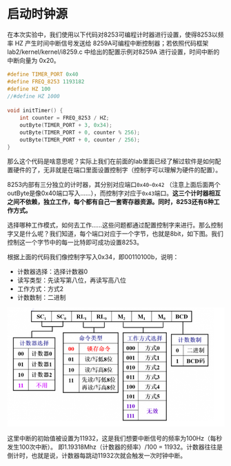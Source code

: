 # 启动时钟源

在本次实验中，我们使用以下代码对8253可编程计时器进行设置，使得8253以频率 HZ 产生时间中断信号发送给 8259A可编程中断控制器；若依照代码框架 lab2/kernel/kernel/i8259.c 中给出的配置示例对8259A 进行设置，时间中断的中断向量为 0x20。

```c
#define TIMER_PORT 0x40
#define FREQ_8253 1193182
#define HZ 100
//#define HZ 1000

void initTimer() {
	int counter = FREQ_8253 / HZ;
	outByte(TIMER_PORT + 3, 0x34);
	outByte(TIMER_PORT + 0, counter % 256);
	outByte(TIMER_PORT + 0, counter / 256);
}

```

那么这个代码是啥意思呢？实际上我们在前面的lab里面已经了解过软件是如何配置硬件的了，无非就是在端口里面设置控制字（控制字可以理解为硬件的配置）。

8253内部有三分独立的计时器，其分别对应端口`0x40~0x42` （注意上面后面两个outByte是像0x40端口写入......），而控制字对应于`0x43`端口。**这三个计时器相互之间不依赖，独立工作，每个都有自己一套寄存器资源。同时，8253还有6种工作方式。**

选择哪种工作模式，如何去工作......这些问题都通过配置控制字来进行。那么控制字又是什么呢？我们知道，每个端口对应于一个字节，也就是8bit，如下图。我们控制这一个字节中的每一比特即可成功设置8253。

根据上面的代码我们像控制字写入0x34，即00110100b，说明：

* 计数器选择：选择计数器0
* 读写类型：先读写第八位，再读写高八位
* 工作方式：方式2
* 计数数制：二进制

![](../../.gitbook/assets/kzz.png)

这里中断的初始值被设置为11932，这是我们想要中断信号的频率为100Hz（每秒发生100次中断）。 即1.19318Mhz（计数器的频率）/100 = 11932。计数器往往是倒计时，也就是说，计数器每跳动11932次就会触发一次时钟中断。
